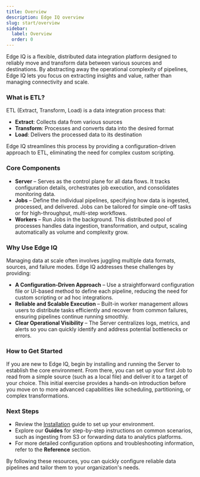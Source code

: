 ```yaml
---
title: Overview
description: Edge IQ overview
slug: start/overview
sidebar:
  label: Overview
  order: 0
---
```


Edge IQ is a flexible, distributed data integration platform designed to reliably move and transform data between various sources and destinations. By abstracting away the operational complexity of pipelines, Edge IQ lets you focus on extracting insights and value, rather than managing connectivity and scale.

### What is ETL?

ETL (Extract, Transform, Load) is a data integration process that:

- **Extract**: Collects data from various sources
- **Transform**: Processes and converts data into the desired format
- **Load**: Delivers the processed data to its destination

Edge IQ streamlines this process by providing a configuration-driven approach to ETL, eliminating the need for complex custom scripting.

### Core Components

- **Server** – Serves as the control plane for all data flows. It tracks configuration details, orchestrates job execution, and consolidates monitoring data.
- **Jobs** – Define the individual pipelines, specifying how data is ingested, processed, and delivered. Jobs can be tailored for simple one-off tasks or for high-throughput, multi-step workflows.
- **Workers** – Run Jobs in the background. This distributed pool of processes handles data ingestion, transformation, and output, scaling automatically as volume and complexity grow.

### Why Use Edge IQ

Managing data at scale often involves juggling multiple data formats, sources, and failure modes. Edge IQ addresses these challenges by providing:

- **A Configuration-Driven Approach** – Use a straightforward configuration file or UI-based method to define each pipeline, reducing the need for custom scripting or ad hoc integrations.
- **Reliable and Scalable Execution** – Built-in worker management allows users to distribute tasks efficiently and recover from common failures, ensuring pipelines continue running smoothly.
- **Clear Operational Visibility** – The Server centralizes logs, metrics, and alerts so you can quickly identify and address potential bottlenecks or errors.

### How to Get Started

If you are new to Edge IQ, begin by installing and running the Server to establish the core environment. From there, you can set up your first Job to read from a simple source (such as a local file) and deliver it to a target of your choice. This initial exercise provides a hands-on introduction before you move on to more advanced capabilities like scheduling, partitioning, or complex transformations.

### Next Steps

- Review the [Installation](/edge_iq/install/overview/) guide to set up your environment.
- Explore our **Guides** for step-by-step instructions on common scenarios, such as ingesting from S3 or forwarding data to analytics platforms.
- For more detailed configuration options and troubleshooting information, refer to the **Reference** section.

By following these resources, you can quickly configure reliable data pipelines and tailor them to your organization's needs.
